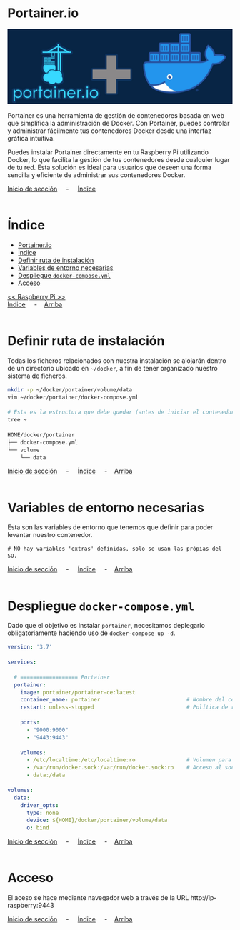 # Portainer.io

![Header](../../img/ima-raspberrypi-servicios-portainer-header-01.png)

Portainer es una herramienta de gestión de contenedores basada en web que simplifica la administración de Docker. Con Portainer, puedes controlar y administrar fácilmente tus contenedores Docker desde una interfaz gráfica intuitiva.

Puedes instalar Portainer directamente en tu Raspberry Pi utilizando Docker, lo que facilita la gestión de tus contenedores desde cualquier lugar de tu red. Esta solución es ideal para usuarios que deseen una forma sencilla y eficiente de administrar sus contenedores Docker.


[Inicio de sección](#portainerio) &nbsp; &nbsp; - &nbsp; &nbsp; [Índice](#índice)
<br><br>

# Índice
- [Portainer.io](#portainerio)
- [Índice](#índice)
- [Definir ruta de instalación](#definir-ruta-de-instalación)
- [Variables de entorno necesarias](#variables-de-entorno-necesarias)
- [Despliegue `docker-compose.yml`](#despliegue-docker-composeyml)
- [Acceso](#acceso)

[<< Raspberry Pi >>](../raspberrypi.md)<br>
[Índice](#índice) &nbsp; &nbsp; - &nbsp; &nbsp;[Arriba](#portainerio)
<br><br>

# Definir ruta de instalación
Todas los ficheros relacionados con nuestra instalación se alojarán dentro de un directorio ubicado en `~/docker`, a fin de tener organizado nuestro sistema de ficheros.

```bash
mkdir -p ~/docker/portainer/volume/data
vim ~/docker/portainer/docker-compose.yml

# Esta es la estructura que debe quedar (antes de iniciar el contenedor)
tree ~

HOME/docker/portainer
├── docker-compose.yml
└── volume
    └── data
```


[Inicio de sección](#definir-ruta-de-instalación) &nbsp; &nbsp; - &nbsp; &nbsp; [Índice](#índice) &nbsp; &nbsp; - &nbsp; &nbsp;[Arriba](#portainerio)
<br><br>

# Variables de entorno necesarias
Esta son las variables de entorno que tenemos que definir para poder levantar nuestro contenedor.

```.env
# NO hay variables 'extras' definidas, solo se usan las própias del SO.
```

[Inicio de sección](#variables-de-entorno-necesarias) &nbsp; &nbsp; - &nbsp; &nbsp; [Índice](#índice) &nbsp; &nbsp; - &nbsp; &nbsp;[Arriba](#portainerio)
<br><br>

# Despliegue `docker-compose.yml`
Dado que el objetivo es instalar `portainer`, necesitamos deplegarlo obligatoriamente haciendo uso de `docker-compose up -d`.

```yaml
version: '3.7'

services:

  # ================== Portainer
  portainer:
    image: portainer/portainer-ce:latest
    container_name: portainer                           # Nombre del contenedor
    restart: unless-stopped                             # Política de reinicio del contenedor
    
    ports:
      - "9000:9000"
      - "9443:9443"
    
    volumes:
      - /etc/localtime:/etc/localtime:ro                # Volumen para sincronizar la zona horaria
      - /var/run/docker.sock:/var/run/docker.sock:ro    # Acceso al socket de Docker
      - data:/data

volumes:
  data:
    driver_opts:
      type: none
      device: ${HOME}/docker/portainer/volume/data
      o: bind

```

[Inicio de sección](#despliegue-docker-composeyml) &nbsp; &nbsp; - &nbsp; &nbsp; [Índice](#índice) &nbsp; &nbsp; - &nbsp; &nbsp;[Arriba](#portainerio)
<br><br>

# Acceso
El aceso se hace mediante navegador web a través de la URL http://ip-raspberry:9443

[Inicio de sección](#acceso) &nbsp; &nbsp; - &nbsp; &nbsp; [Índice](#índice) &nbsp; &nbsp; - &nbsp; &nbsp;[Arriba](#portainerio)
<br><br>